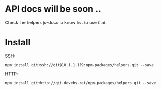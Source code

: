 # API docs will be soon ..

Check the helpers js-docs to know hot to use that.

# Install

SSH: 
``` 
npm install git+ssh://git@10.1.1.159:npm-packages/helpers.git --save
```

HTTP:

```
npm install git+http://git.devebs.net/npm-packages/helpers.git --save
```